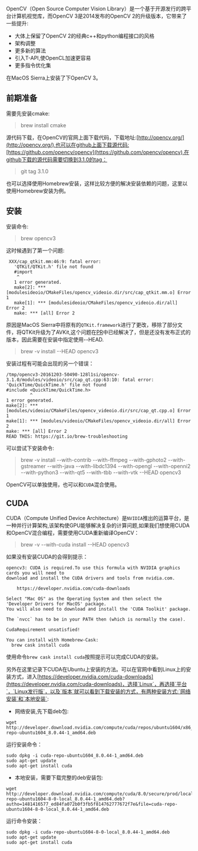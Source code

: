 OpenCV（Open Source Computer Vision Library）是一个基于开源发行的跨平台计算机视觉库，而OpenCV 3是2014发布的OpenCV 2的升级版本，它带来了一些提升:
* 大体上保留了OpenCV 2的经典c++和python编程接口的风格
* 架构调整
* 更多新的算法
* 引入T-API,使OpenCL加速更容易
* 更多指令优化集

在MacOS Sierra上安装了下OpenCV 3。
## 前期准备
需要先安装cmake:
>brew install cmake

源代码下载，在OpenCV的官网上面下载代码，下载地址:[http://opencv.org/](http://opencv.org/),也可以在github上面下载源代码:[https://github.com/opencv/opencv](https://github.com/opencv/opencv),在github下载的源代码需要切换到3.1.0的tag：
>git tag 3.1.0

也可以选择使用Homebrew安装，这样比较方便的解决安装依赖的问题，这里以使用Homebrew安装为例。
## 安装
安装命令:
>brew opencv3

这时候遇到了第一个问题:
```
 XXX/cap_qtkit.mm:46:9: fatal error:
   'QTKit/QTKit.h' file not found
   #import 
    ^
   1 error generated.
   make[2]: *** [modulesideoio/CMakeFiles/opencv_videoio.dir/src/cap_qtkit.mm.o] Error 1
   make[1]: *** [modulesideoio/CMakeFiles/opencv_videoio.dir/all] Error 2
   make: *** [all] Error 2
```
原因是MacOS Sierra中将原有的`QTKit.framework`进行了更改，移除了部分文件，将QTKit升级为了AVKit,这个问题在[PR](https://github.com/opencv/opencv/pull/7159)中已经解决了，但是还没有发布正式的版本，因此需要在安装中指定使用--HEAD.
>brew -v install --HEAD opencv3

安装过程有可能会出现的另一个错误：
```
/tmp/opencv3-20161203-50490-128l1si/opencv-3.1.0/modules/videoio/src/cap_qt.cpp:63:10: fatal error: 'QuickTime/QuickTime.h' file not found
#include <QuickTime/QuickTime.h>
         ^
1 error generated.
make[2]: *** [modules/videoio/CMakeFiles/opencv_videoio.dir/src/cap_qt.cpp.o] Error 1
make[1]: *** [modules/videoio/CMakeFiles/opencv_videoio.dir/all] Error 2
make: *** [all] Error 2
READ THIS: https://git.io/brew-troubleshooting
```

可以尝试下安装命令:
>brew -v install --with-contrib  --with-ffmpeg --with-gphoto2 --with-gstreamer --with-java --with-libdc1394 --with-opengl --with-openni2 --with-python3 --with-qt5 --with-tbb --with-vtk --HEAD opencv3

OpenCV可以单独使用，也可以和`CUDA`混合使用。
## CUDA
CUDA（Compute Unified Device Architecture）是`NVIDIA`推出的运算平台，是一种并行计算架构,该架构使GPU能够解决复杂的计算问题,如果我们想使用CUDA和OpenCV混合编程，需要使用CUDA重新编译OpenCV：
>brew -v --with-cuda install --HEAD opencv3

如果没有安装CUDA的会得到提示：
```
opencv3: CUDA is required.To use this formula with NVIDIA graphics cards you will need to
download and install the CUDA drivers and tools from nvidia.com.

    https://developer.nvidia.com/cuda-downloads

Select "Mac OS" as the Operating System and then select the
'Developer Drivers for MacOS' package.
You will also need to download and install the 'CUDA Toolkit' package.

The `nvcc` has to be in your PATH then (which is normally the case).

CudaRequirement unsatisfied!

You can install with Homebrew-Cask:
  brew cask install cuda

```
使用命令`brew cask install cuda`按照提示可以完成CUDA的安装。

另外在这里记录下CUDA在Ubuntu上安装的方法。可以在官网中看到Linux上的安装方式，进入[https://developer.nvidia.com/cuda-downloads](https://developer.nvidia.com/cuda-downloads)，选择`Linux`，再选择`平台`，`Linux发行版`，以及`版本`就可以看到下载安装的方式，有两种安装方式:`网络安装`和`本地安装`:
 
* 网络安装,先下载deb包:
```
wget http://developer.download.nvidia.com/compute/cuda/repos/ubuntu1604/x86_64/cuda-repo-ubuntu1604_8.0.44-1_amd64.deb
```
运行安装命令：
```
sudo dpkg -i cuda-repo-ubuntu1604_8.0.44-1_amd64.deb
sudo apt-get update
sudo apt-get install cuda
```
* 本地安装，需要下载完整的deb安装包:
```
wget http://developer.download.nvidia.com/compute/cuda/8.0/secure/prod/local_installers/cuda-repo-ubuntu1604-8-0-local_8.0.44-1_amd64.deb?autho=1481416577_ed84fa072b0f3fb5f814762777672f7e&file=cuda-repo-ubuntu1604-8-0-local_8.0.44-1_amd64.deb
```
运行命令安装：
```
sudo dpkg -i cuda-repo-ubuntu1604-8-0-local_8.0.44-1_amd64.deb
sudo apt-get update
sudo apt-get install cuda
```